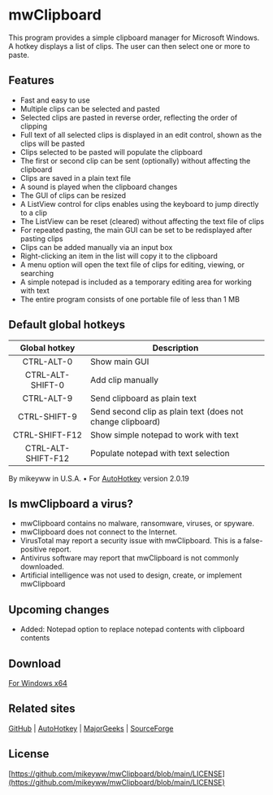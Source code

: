 # mwClipboard

This program provides a simple clipboard manager for Microsoft Windows. A hotkey displays a list of clips. The user can then select one or more to paste.

## Features

- Fast and easy to use
- Multiple clips can be selected and pasted
- Selected clips are pasted in reverse order, reflecting the order of clipping
- Full text of all selected clips is displayed in an edit control, shown as the clips will be pasted
- Clips selected to be pasted will populate the clipboard
- The first or second clip can be sent (optionally) without affecting the clipboard
- Clips are saved in a plain text file
- A sound is played when the clipboard changes
- The GUI of clips can be resized
- A ListView control for clips enables using the keyboard to jump directly to a clip
- The ListView can be reset (cleared) without affecting the text file of clips
- For repeated pasting, the main GUI can be set to be redisplayed after pasting clips
- Clips can be added manually via an input box
- Right-clicking an item in the list will copy it to the clipboard
- A menu option will open the text file of clips for editing, viewing, or searching
- A simple notepad is included as a temporary editing area for working with text
- The entire program consists of one portable file of less than 1 MB

## Default global hotkeys

|    Global hotkey   | Description                                                |
|:------------------:|------------------------------------------------------------|
|     CTRL-ALT-0     | Show main GUI                                              |
|  CTRL-ALT-SHIFT-0  | Add clip manually                                          |
|     CTRL-ALT-9     | Send clipboard as plain text                               |
|    CTRL-SHIFT-9    | Send second clip as plain text (does not change clipboard) |
|   CTRL-SHIFT-F12   | Show simple notepad to work with text                      |
| CTRL-ALT-SHIFT-F12 | Populate notepad with text selection                       |

By mikeyww in U.S.A. • For [AutoHotkey](https://autohotkey.com/) version 2.0.19

## Is mwClipboard a virus?

- mwClipboard contains no malware, ransomware, viruses, or spyware.
- mwClipboard does not connect to the Internet.
- VirusTotal may report a security issue with mwClipboard. This is a false-positive report.
- Antivirus software may report that mwClipboard is not commonly downloaded.
- Artificial intelligence was not used to design, create, or implement mwClipboard 

## Upcoming changes

- Added: Notepad option to replace notepad contents with clipboard contents

## Download

[For Windows x64](https://github.com/mikeyww/mwClipboard/releases)

## Related sites

[GitHub](https://github.com/mikeyww/mwClipboard/) | [AutoHotkey](https://www.autohotkey.com/boards/viewtopic.php?f=83&t=131119) | [MajorGeeks](https://www.majorgeeks.com/files/details/mwclipboard.html) | [SourceForge](https://sourceforge.net/projects/mwclipboard/)

## License

[https://github.com/mikeyww/mwClipboard/blob/main/LICENSE](https://github.com/mikeyww/mwClipboard/blob/main/LICENSE)

